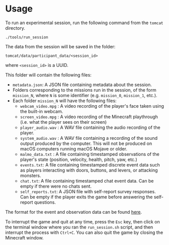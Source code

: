 Usage
=====

To run an experimental session, run the following command from the `tomcat` directory.

    ./tools/run_session

The data from the session will be saved in the folder:

    tomcat/data/participant_data/<session_id>

where `<session_id>` is a UUID.

This folder will contain the following files:
- `metadata.json`: A JSON file containing metadata about the session.
- Folders corresponding to the missions run in the session, of the form
  `mission_N`, where `N` is some identifier (e.g. `mission_0`, `mission_1`,
  etc.).
- Each folder `mission_N` will have the following files:
    - `webcam_video.mpg` : A video recording of the player's face taken using the built-in
    webcam.
    - `screen_video.mpg` : A video recording of the Minecraft playthrough (i.e.
    what the player sees on their screen)
    - `player_audio.wav` : A WAV file containing the audio recording of the player.
    - `system_audio.wav` : A WAV file containing a recording of the sound
      output produced by the computer. This will not be produced on macOS
      computers running macOS Mojave or older.
    - `malmo_data.txt` : A file containing timestamped observations of the player's
    state (position, velocity, health, pitch, yaw, etc.)
    - `events.txt`: A file containing timestamped discrete event data
    such as players interacting with doors, buttons, and levers, or attacking
    monsters.
    - `chat.txt`: A  file containing timestamped chat event data.
      Can be empty if there were no chats sent.
    - `self_reports.txt`: A JSON file with self-report survey responses. Can be
      empty if the player exits the game before answering the self-report
      questions.

The format for the event and observation data can be found
[here](https://ml4ai.github.io/tomcat/tomcat_openapi).

To interrupt the game and quit at any time, press the `Esc` key, then click on
the terminal window where you ran the `run_session.sh` script, and then
interrupt the process with `Ctrl+C`. You can also quit the game by closing the
Minecraft window.
